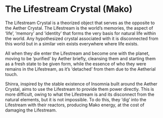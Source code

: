 # The Lifestream Crystal (Mako)

The Lifestream Crystal is a theorized object that serves as the opposite to the Aether Crystal. The Lifestream is the world’s memories, the aspect of ‘life’, ‘memory’ and ‘identity’ that forms the very basis for natural life within the world. Any hypothesized crystal associated with it is disconnected from this world but in a similar vein exists everywhere where life exists.

All when they die enter the Lifestream and become one with the planet, moving to be ‘purified’ by Aether briefly, cleansing them and starting them as a fresh state to be given form, while the essence of who they were remains in the Lifestream, as it’s ‘detached’ from them due to the Aetherial touch.

Shinra, inspired by the stable existence of Insomnia built around the Aether Crystal, aims to use the Lifestream to provide them power directly. This is more difficult, owing to what the Lifestream is and its disconnect from the natural elements, but it is not impossible. To do this, they ‘dig’ into the Lifestream with their reactors, producing Mako energy, at the cost of damaging the Lifestream.
